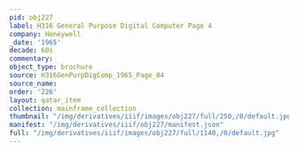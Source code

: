 ```yaml
---
pid: obj227
label: H316 General Purpose Digital Computer Page 4
company: Honeywell
_date: '1965'
decade: 60s
commentary:
object_type: brochure
source: H316GenPurpDigComp_1965_Page_04
source_name:
order: '226'
layout: qatar_item
collection: mainframe_collection
thumbnail: "/img/derivatives/iiif/images/obj227/full/250,/0/default.jpg"
manifest: "/img/derivatives/iiif/obj227/manifest.json"
full: "/img/derivatives/iiif/images/obj227/full/1140,/0/default.jpg"
---
```

